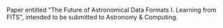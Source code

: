 Paper entitled "The Future of Astronomical Data Formats I. Learning
from FITS", intended to be submitted to Astronomy & Computing.

